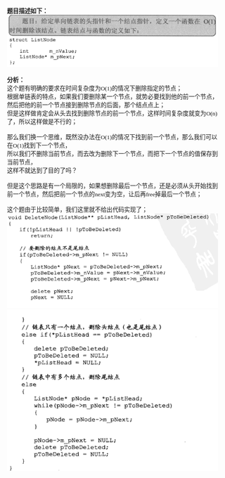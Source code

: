 <html>
<head>
  <title>Evernote Export</title>
  <basefont face="微软雅黑" size="2" />
  <meta http-equiv="Content-Type" content="text/html;charset=utf-8" />
  <meta name="exporter-version" content="Evernote Windows/302292 (zh-CN); Windows/10.0.10586 (Win64);"/>
  <style>
    body, td {
      font-family: 微软雅黑;
      font-size: 10pt;
    }
  </style>
</head>
<body>
<a name="2059"/>

<div>
<span><div><b>题目描述如下：</b></div><div><img src="readme_files/Image.png" type="image/png" style="height: auto;"/></div><div><br/></div><div><b>分析：</b></div><div>这个题有明确的要求在时间复杂度为O(1)的情况下删除指定的节点；</div><div>根据单链表的特点，如果我们要删除某一个节点，就势必要找到他的前一个节点，然后把他的前一个节点接到删除节点的后面，那个结点点上；</div><div>但是这样做肯定会从头去找到删除节点的前一个节点，这样时间复杂度就变为O(n)了，所以这样做是不行的；</div><div><br/></div><div>那么我们换一个思维，既然没办法在O(1)的情况下找到前一个节点，那么我们可以在O(1)找到下一个节点，</div><div>所以我们不删除当前节点，而去改为删除下一个节点，而把下一个节点的值保存到当前节点，</div><div>这样不就达到了目的了吗？</div><div><br/></div><div>但是这个思路是有一个局限的，如果想删除最后一个节点，还是必须从头开始找到前一个节点，然后把前一个节点的next变为空，让后再free掉最后一个节点；</div><div><br/></div><div>这个题由于比较简单，我们这里就不给出代码实现了；</div><div><img src="readme_files/Image [1].png" type="image/png"/></div><div><img src="readme_files/Image [2].png" type="image/png"/></div></span>
</div></body></html> 